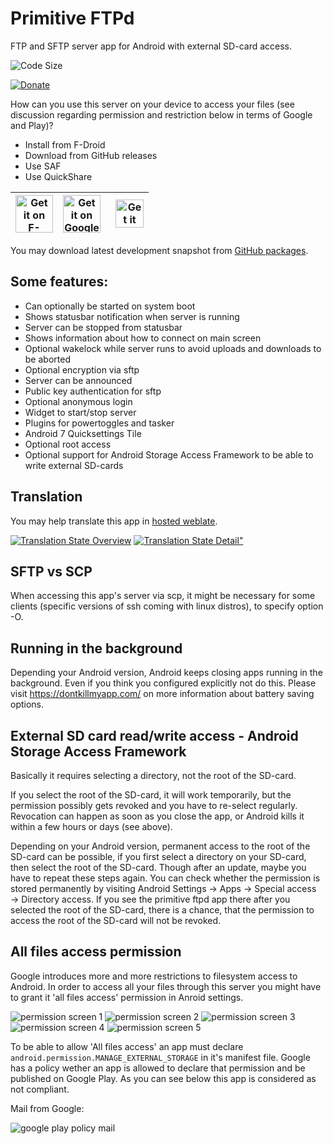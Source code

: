 # Primitive FTPd

FTP and SFTP server app for Android with external SD-card access.

<!--
[![Build Status](https://travis-ci.org/wolpi/prim-ftpd.png)](https://travis-ci.org/wolpi/prim-ftpd)
-->

![Code Size](https://img.shields.io/github/languages/code-size/wolpi/prim-ftpd.svg?style=popout)

[![Donate](https://img.shields.io/badge/Donate-PayPal-green.svg)](https://www.paypal.com/cgi-bin/webscr?cmd=_s-xclick&hosted_button_id=Q8TU8ZQX3WV8J)

How can you use this server on your device to access your files (see discussion regarding permission and restriction below in terms of Google and Play)?
* Install from F-Droid
* Download from GitHub releases
* Use SAF
* Use QuickShare

| [<img alt="Get it on F-Droid" height="60" src="https://f-droid.org/badge/get-it-on.png" />](https://f-droid.org/app/org.primftpd) | [<img alt="Get it on Google Play" height="60" src="https://play.google.com/intl/en_us/badges/images/generic/en_badge_web_generic.png" />](https://play.google.com/store/apps/details?id=org.primftpd) | [<img alt="Get it on Amazon" height="45" style="margin-left: 8px;" src="https://images-na.ssl-images-amazon.com/images/G/01/AmazonMobileApps/amazon-apps-store-us-black.png" />](http://www.amazon.com/wolpi-primitive-FTPd/dp/B00KERCPNY/ref=sr_1_1) |
| --- | --- | --- |

You may download latest development snapshot from [GitHub packages](https://github.com/wolpi/prim-ftpd/packages/).

## Some features:
* Can optionally be started on system boot
* Shows statusbar notification when server is running
* Server can be stopped from statusbar
* Shows information about how to connect on main screen
* Optional wakelock while server runs to avoid uploads and downloads to be aborted
* Optional encryption via sftp
* Server can be announced
* Public key authentication for sftp
* Optional anonymous login
* Widget to start/stop server
* Plugins for powertoggles and tasker
* Android 7 Quicksettings Tile
* Optional root access
* Optional support for Android Storage Access Framework to be able to write external SD-cards

## Translation
You may help translate this app in [hosted weblate](https://hosted.weblate.org/projects/pftpd/pftpd/).

[<img alt="Translation State Overview" src="https://hosted.weblate.org/widget/pftpd/287x66-black.png" />](https://hosted.weblate.org/engage/pftpd/)
[<img alt="Translation State Detail" src="https://hosted.weblate.org/widget/pftpd/horizontal-auto.svg" />"](https://hosted.weblate.org/engage/pftpd/)

## SFTP vs SCP

When accessing this app's server via scp, it might be necessary for some clients (specific versions of ssh coming with linux distros), to specify option -O. 

## Running in the background

Depending your Android version, Android keeps closing apps running in the background. Even if you think you configured explicitly not do this. Please visit https://dontkillmyapp.com/ on more information about battery saving options.

## External SD card read/write access - Android Storage Access Framework

Basically it requires selecting a directory, not the root of the SD-card.

If you select the root of the SD-card, it will work temporarily, but the permission possibly gets revoked and you have to re-select regularly. Revocation can happen as soon as you close the app, or Android kills it within a few hours or days (see above).

Depending on your Android version, permanent access to the root of the SD-card can be possible, if you first select a directory on your SD-card, then select the root of the SD-card. Though after an update, maybe you have to repeat these steps again. You can check whether the permission is stored permanently by visiting Android Settings &#8594; Apps &#8594; Special access &#8594; Directory access. If you see the primitive ftpd app there after you selected the root of the SD-card, there is a chance, that the permission to access the root of the SD-card will not be revoked.

## All files access permission

Google introduces more and more restrictions to filesystem access to Android. In order to access all
your files through this server you might have to grant it 'all files access' permission in Anroid settings.

![permission screen 1](fastlane/img/permission1.png)
![permission screen 2](fastlane/img/permission2.png)
![permission screen 3](fastlane/img/permission3.png)
![permission screen 4](fastlane/img/permission4.png)
![permission screen 5](fastlane/img/permission5.png)

To be able to allow 'All files access' an app must declare `android.permission.MANAGE_EXTERNAL_STORAGE` in it's manifest file.
Google has a policy wether an app is allowed to declare that permission and be published on Google Play.
As you can see below this app is considered as not compliant.

Mail from Google:

![google play policy mail](fastlane/img/google-play-policy-mail.png)
